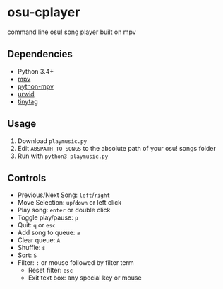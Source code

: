 # osu-cplayer
command line osu! song player built on mpv

## Dependencies
+ Python 3.4+
+ [mpv](https://mpv.io/installation/)
+ [python-mpv](https://github.com/jaseg/python-mpv)
+ [urwid](https://github.com/urwid/urwid/wiki/Installation-instructions)
+ [tinytag](https://github.com/devsnd/tinytag)

## Usage
1. Download `playmusic.py`
2. Edit `ABSPATH_TO_SONGS` to the absolute path of your osu! songs folder
3. Run with `python3 playmusic.py`

## Controls
+ Previous/Next Song: `left`/`right`
+ Move Selection: `up`/`down` or left click
+ Play song: `enter` or double click
+ Toggle play/pause: `p`
+ Quit: `q` or `esc`
+ Add song to queue: `a`
+ Clear queue: `A`
+ Shuffle: `s`
+ Sort: `S`
+ Filter: `:` or mouse followed by filter term
	+ Reset filter: `esc`
	+ Exit text box: any special key or mouse

